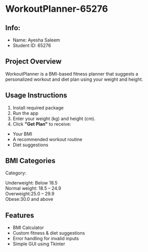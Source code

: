 # WorkoutPlanner-65276
## Info:
- Name: Ayesha Saleem
- Student ID: 65276

##  Project Overview
WorkoutPlanner is a BMI-based fitness planner that suggests a personalized workout and diet plan using your weight and height.

##  Usage Instructions
1. Install required package
2. Run the app
3. Enter your weight (kg) and height (cm).
4. Click **"Get Plan"** to receive:
- Your BMI
- A recommended workout routine
- Diet suggestions
 ##  BMI Categories
   Category:

Underweight: Below 18.5     
Normal weight: 18.5 – 24.9   
Overweight:25.0 – 29.9       
Obese:30.0 and above            

##  Features
- BMI Calculator
- Custom fitness & diet suggestions
- Error handling for invalid inputs
- Simple GUI using Tkinter
